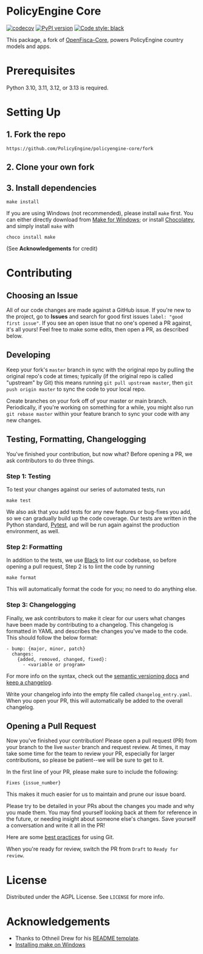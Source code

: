 # PolicyEngine Core

[![codecov](https://codecov.io/gh/PolicyEngine/policyengine-core/branch/master/graph/badge.svg?token=BLoCjCf5Qr)](https://codecov.io/gh/PolicyEngine/policyengine-core)
[![PyPI version](https://badge.fury.io/py/policyengine-core.svg)](https://badge.fury.io/py/policyengine-core)
[![Code style: black](https://img.shields.io/badge/code%20style-black-000000.svg)](https://github.com/psf/black)

This package, a fork of [OpenFisca-Core](https://github.com/OpenFisca/OpenFisca-Core), powers PolicyEngine country models and apps.

# Prerequisites

Python 3.10, 3.11, 3.12, or 3.13 is required.

# Setting Up

## 1. Fork the repo

```
https://github.com/PolicyEngine/policyengine-core/fork
```

## 2. Clone your own fork

## 3. Install dependencies

```
make install
```

If you are using Windows (not recommended), please install `make` first.
You can either directly download from [Make for Windows](https://gnuwin32.sourceforge.net/packages/make.htm); 
or install [Chocolatey](https://chocolatey.org/install), and simply install `make` with

```
choco install make
```

(See **Acknowledgements** for credit)

# Contributing

## Choosing an Issue

All of our code changes are made against a GitHub issue. If you're new to the project, go to **Issues** and search for good first issues `label: "good first issue"`. If you see an open issue that no one's opened a PR against, it's all yours! Feel free to make some edits, then open a PR, as described below.

## Developing

Keep your fork's `master` branch in sync with the original repo by pulling the original repo's code at times; typically (if the original repo is called "upstream" by Git) this means running `git pull upstream master`, then `git push origin master` to sync the code to your local repo. 

Create branches on your fork off of your master or main branch. Periodically, if you're working on something for a while, you might also run `git rebase master` within your feature branch to sync your code with any new changes.

## Testing, Formatting, Changelogging

You've finished your contribution, but now what? Before opening a PR, we ask contributors to do three things.

### Step 1: Testing

To test your changes against our series of automated tests, run

```
make test
```

We also ask that you add tests for any new features or bug-fixes you add, so we can gradually build up the code coverage. Our tests are written in the Python standard, [Pytest](https://docs.pytest.org/en/7.1.x/getting-started.html), and will be run again against the production environment, as well.

### Step 2: Formatting

In addition to the tests, we use [Black](https://github.com/psf/black) to lint our codebase, so before opening a pull request, Step 2 is to lint the code by running

```
make format
```

This will automatically format the code for you; no need to do anything else.

### Step 3: Changelogging

Finally, we ask contributors to make it clear for our users what changes have been made by contributing to a changelog. This changelog is formatted in YAML and describes the changes you've made to the code. This should follow the below format:

```
- bump: {major, minor, patch}
  changes:
    {added, removed, changed, fixed}:
      - <variable or program>
```

For more info on the syntax, check out the [semantic versioning docs](https://www.semver.org) and [keep a changelog](https://www.keepachangelog.com).

Write your changelog info into the empty file called `changelog_entry.yaml`. When you open your PR, this will automatically be added to the overall changelog.

## Opening a Pull Request

Now you've finished your contribution! Please open a pull request (PR) from your branch to the live `master` branch and request review. At times, it may take some time for the team to review your PR, especially for larger contributions, so please be patient--we will be sure to get to it.

In the first line of your PR, please make sure to include the following:

```
Fixes {issue_number}
```

This makes it much easier for us to maintain and prune our issue board.

Please try to be detailed in your PRs about the changes you made and why you made them. You may find yourself looking back at them for reference in the future, or needing insight about someone else's changes. Save yourself a conversation and write it all in the PR!

Here are some [best practices](https://deepsource.io/blog/git-best-practices/) for using Git.

When you're ready for review, switch the PR from `Draft` to `Ready for review`.

# License

Distributed under the AGPL License. See `LICENSE` for more info.

# Acknowledgements

- Thanks to Othneil Drew for his [README template](https://github.com/othneildrew/Best-README-Template).
- [Installing make on Windows](https://stackoverflow.com/questions/32127524/how-to-install-and-use-make-in-windows)
